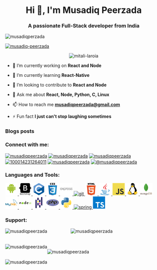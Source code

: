 <h1 align="center">Hi 👋, I'm Musadiq Peerzada</h1>
<h3 align="center">A passionate Full-Stack developer from India</h3>

<!-- <p align="left"> <img src="https://avatars.githubusercontent.com/u/79042326" alt="musadiqperzada" /> </p>
 -->
<p align="left"> <img src="https://github-profile-trophy.vercel.app/?username=musadiqpeerzada" alt="musadiqperzada" /> </p>

<p align="left"> <a href="https://twitter.com/musadiqperzada" target="blank"><img src="https://img.shields.io/twitter/follow/musadiqperzada?logo=twitter&style=for-the-badge" alt="musadiq-peerzada" /></a> </p>
<p align="center"> <img src="https://komarev.com/ghpvc/?username=musadiqpeerzada&label=Profile%20views&color=0e75b6&style=flat" alt="mitali-laroia" /> </p>

- 🔭 I’m currently working on **React and Node**

- 🌱 I’m currently learning **React-Native**

- 👯 I’m looking to contribute to **React and Node**

- 💬 Ask me about **React, Node, Python, C, Linux**

- 📫 How to reach me **musadiqpeerzada@gmail.com**

- ⚡ Fun fact **I just can't stop laughing sometimes**

### Blogs posts
<!-- BLOG-POST-LIST:START -->
<!-- BLOG-POST-LIST:END -->

<h3 align="left">Connect with me:</h3>
<p align="left">
<a href="https://dev.to/musadiqpeerzada" target="blank"><img align="center" src="https://raw.githubusercontent.com/rahuldkjain/github-profile-readme-generator/master/src/images/icons/Social/devto.svg" alt="musadiqpeerzada" height="30" width="40" /></a>
<a href="https://twitter.com/musadiqperzada" target="blank"><img align="center" src="https://raw.githubusercontent.com/rahuldkjain/github-profile-readme-generator/master/src/images/icons/Social/twitter.svg" alt="musadiqperzada" height="30" width="40" /></a>
<a href="https://linkedin.com/in/musadiqpeerzada" target="blank"><img align="center" src="https://raw.githubusercontent.com/rahuldkjain/github-profile-readme-generator/master/src/images/icons/Social/linked-in-alt.svg" alt="musadiqpeerzada" height="30" width="40" /></a>
<a href="https://fb.com/100014231264011" target="blank"><img align="center" src="https://raw.githubusercontent.com/rahuldkjain/github-profile-readme-generator/master/src/images/icons/Social/facebook.svg" alt="100014231264011" height="30" width="40" /></a>
<a href="https://instagram.com/musadiqpeerzada" target="blank"><img align="center" src="https://raw.githubusercontent.com/rahuldkjain/github-profile-readme-generator/master/src/images/icons/Social/instagram.svg" alt="musadiqpeerzada" height="30" width="40" /></a>
<a href="https://medium.com/@musadiqpeerzada" target="blank"><img align="center" src="https://raw.githubusercontent.com/rahuldkjain/github-profile-readme-generator/master/src/images/icons/Social/medium.svg" alt="@musadiqpeerzada" height="30" width="40" /></a>
</p>

<h3 align="left">Languages and Tools:</h3>
<p align="left"> <a href="https://developer.android.com" target="_blank" rel="noreferrer"> <img src="https://raw.githubusercontent.com/devicons/devicon/master/icons/android/android-original-wordmark.svg" alt="android" width="40" height="40"/> </a> <a href="https://getbootstrap.com" target="_blank" rel="noreferrer"> <img src="https://raw.githubusercontent.com/devicons/devicon/master/icons/bootstrap/bootstrap-plain-wordmark.svg" alt="bootstrap" width="40" height="40"/> </a> <a href="https://www.cprogramming.com/" target="_blank" rel="noreferrer"> <img src="https://raw.githubusercontent.com/devicons/devicon/master/icons/c/c-original.svg" alt="c" width="40" height="40"/> </a> <a href="https://www.w3schools.com/css/" target="_blank" rel="noreferrer"> <img src="https://raw.githubusercontent.com/devicons/devicon/master/icons/css3/css3-original-wordmark.svg" alt="css3" width="40" height="40"/> </a> <a href="https://expressjs.com" target="_blank" rel="noreferrer"> <img src="https://raw.githubusercontent.com/devicons/devicon/master/icons/express/express-original-wordmark.svg" alt="express" width="40" height="40"/> </a> <a href="https://git-scm.com/" target="_blank" rel="noreferrer"> <img src="https://www.vectorlogo.zone/logos/git-scm/git-scm-icon.svg" alt="git" width="40" height="40"/> </a> <a href="https://www.w3.org/html/" target="_blank" rel="noreferrer"> <img src="https://raw.githubusercontent.com/devicons/devicon/master/icons/html5/html5-original-wordmark.svg" alt="html5" width="40" height="40"/> </a> <a href="https://www.java.com" target="_blank" rel="noreferrer"> <img src="https://raw.githubusercontent.com/devicons/devicon/master/icons/java/java-original.svg" alt="java" width="40" height="40"/> </a> <a href="https://developer.mozilla.org/en-US/docs/Web/JavaScript" target="_blank" rel="noreferrer"> <img src="https://raw.githubusercontent.com/devicons/devicon/master/icons/javascript/javascript-original.svg" alt="javascript" width="40" height="40"/> </a> <a href="https://www.linux.org/" target="_blank" rel="noreferrer"> <img src="https://raw.githubusercontent.com/devicons/devicon/master/icons/linux/linux-original.svg" alt="linux" width="40" height="40"/> </a> <a href="https://www.mongodb.com/" target="_blank" rel="noreferrer"> <img src="https://raw.githubusercontent.com/devicons/devicon/master/icons/mongodb/mongodb-original-wordmark.svg" alt="mongodb" width="40" height="40"/> </a> <a href="https://www.mysql.com/" target="_blank" rel="noreferrer"> <img src="https://raw.githubusercontent.com/devicons/devicon/master/icons/mysql/mysql-original-wordmark.svg" alt="mysql" width="40" height="40"/> </a> <a href="https://nodejs.org" target="_blank" rel="noreferrer"> <img src="https://raw.githubusercontent.com/devicons/devicon/master/icons/nodejs/nodejs-original-wordmark.svg" alt="nodejs" width="40" height="40"/> </a> <a href="https://pandas.pydata.org/" target="_blank" rel="noreferrer"> <img src="https://raw.githubusercontent.com/devicons/devicon/2ae2a900d2f041da66e950e4d48052658d850630/icons/pandas/pandas-original.svg" alt="pandas" width="40" height="40"/> </a> <a href="https://www.php.net" target="_blank" rel="noreferrer"> <img src="https://raw.githubusercontent.com/devicons/devicon/master/icons/php/php-original.svg" alt="php" width="40" height="40"/> </a> <a href="https://www.python.org" target="_blank" rel="noreferrer"> <img src="https://raw.githubusercontent.com/devicons/devicon/master/icons/python/python-original.svg" alt="python" width="40" height="40"/> </a> <a href="https://spring.io/" target="_blank" rel="noreferrer"> <img src="https://www.vectorlogo.zone/logos/springio/springio-icon.svg" alt="spring" width="40" height="40"/> </a> <a href="https://www.typescriptlang.org/" target="_blank" rel="noreferrer"> <img src="https://raw.githubusercontent.com/devicons/devicon/master/icons/typescript/typescript-original.svg" alt="typescript" width="40" height="40"/> </a> </p>

<h3 align="left">Support:</h3>
<p><a href="https://www.buymeacoffee.com/musadiqpeerzada"> <img align="left" src="https://cdn.buymeacoffee.com/buttons/v2/default-yellow.png" height="50" width="210" alt="musadiqpeerzada" /></a><a href="https://ko-fi.com/musadiqpeerzada"> <img align="left" src="https://cdn.ko-fi.com/cdn/kofi3.png?v=3" height="50" width="210" alt="musadiqpeerzada" /></a></p><br><br>

<p><img align="left" src="https://github-readme-stats.vercel.app/api/top-langs?username=musadiqpeerzada&show_icons=true&locale=en&layout=compact" alt="musadiqpeerzada" /></p>

<p>&nbsp;<img align="center" src="https://github-readme-stats.vercel.app/api?username=musadiqpeerzada&show_icons=true&locale=en" alt="musadiqpeerzada" /></p>

<p><img align="center" src="https://github-readme-streak-stats.herokuapp.com/?user=musadiqpeerzada&" alt="musadiqpeerzada" /></p>
